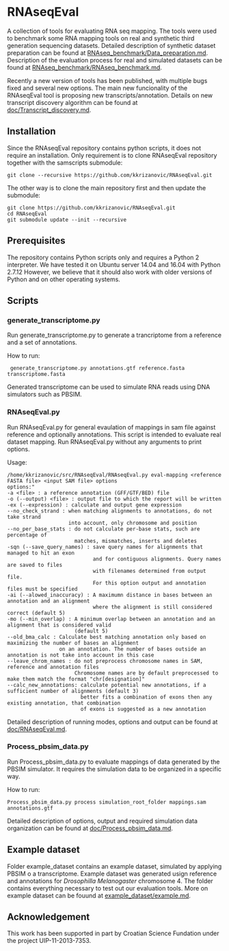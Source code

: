 # RNAseqEval
A collection of tools for evaluating RNA seq mapping. The tools were used to benchmark some RNA mapping tools on real and synthetic third generation sequencing datasets. Detailed description of synthetic dataset preparation can be found at [RNAseq_benchmark/Data_preparation.md](RNAseq_benchmark/Data_preparation.md). Description of the evaluation process for real and simulated datasets can be found at [RNAseq_benchmark/RNAseq_benchmark.md](RNAseq_benchmark/RNAseq_benchmark.md).

Recently a new version of tools has been published, with multiple bugs fixed and several new options. The main new funcionality of the RNAseqEval tool is proposing new transcripts/annotation. Details on new transcript discovery algorithm can be found at [doc/Transcript_discovery.md](doc/Transcript_discovery.md).

## Installation
Since the RNAseqEval repository contains python scripts, it does not require an installation. Only requirement is to clone RNAseqEval repository together with the samscripts submodule:

    git clone --recursive https://github.com/kkrizanovic/RNAseqEval.git

The other way is to clone the main repository first and then update the submodule:

    git clone https://github.com/kkrizanovic/RNAseqEval.git
    cd RNAseqEval
    git submodule update --init --recursive

## Prerequisites
The repository contains Python scripts only and requires a Python 2 interpreter. We have tested it on Ubuntu server 14.04 and 16.04 with Python 2.7.12 However, we believe that it should also work with older versions of Python and on other operating systems.

## Scripts

### generate_transcriptome.py
Run generate_transcriptome.py to generate a trancriptome from a reference and a set of annotations.

How to run:
  
     generate_transcriptome.py annotations.gtf reference.fasta transcriptome.fasta

Generated transcriptome can be used to simulate RNA reads using DNA simulators such as PBSIM.

### RNAseqEval.py
Run RNAseqEval.py for general evaulation of mappings in sam file against reference and optionally annotations. This script is intended to evaluate real dataset mapping. Run RNAseqEval.py without any arguments to print options.

Usage:
     
    /home/kkrizanovic/src/RNAseqEval/RNAseqEval.py eval-mapping <reference FASTA file> <input SAM file> options
    options:"
    -a <file> : a reference annotation (GFF/GTF/BED) file
    -o (--output) <file> : output file to which the report will be written
    -ex (--expression) : calculate and output gene expression
    --no_check_strand : when matching alignments to annotations, do not take strand 
                        into account, only chromosome and position
    --no_per_base_stats : do not calculate per-base stats, such are percentage of
                          matches, mismatches, inserts and deletes
    -sqn (--save_query_names) : save query names for alignments that managed to hit an exon
                                and for contiguous alignments. Query names are saved to files
                                with filenames determined from output file. 
                                For this option output and annotation files must be specified
    -ai (--alowed_inaccuracy) : A maximumn distance in bases between an annotation and an alignment
                                where the alignment is still considered correct (default 5)
    -mo (--min_overlap) : A minimum overlap between an annotation and an alignment that is considered valid
                          (default 5)
    --old_bma_calc : Calculate best matching annotation only based on maximizing the number of bases an alignment
                     on an annotation. The number of bases outside an annotation is not take into account in this case
    --leave_chrom_names : do not preprocess chromosome names in SAM, reference and annotation files
                          Chromosome names are by default preprocessed to make them match the format "chr[designation]"
    --calc_new_annotations: calculate potential new annotations, if a sufficient number of alignments (default 3)
                            better fits a combination of exons then any existing annotation, that combination
                            of exons is suggested as a new annotation

Detailed description of running modes, options and output can be found at [doc/RNAseqEval.md](doc/RNAseqEval.md).

### Process_pbsim_data.py
Run Process_pbsim_data.py to evaluate mappings of data generated by the PBSIM simulator. It requires the simulation data to be organized in a specific way.

How to run:
 
    Process_pbsim_data.py process simulation_root_folder mappings.sam annotations.gtf

Detailed description of options, output and required simulation data organization can be found at [doc/Process_pbsim_data.md](doc/Process_pbsim_data.md).

## Example dataset
Folder example_dataset contains an example dataset, simulated by applying PBSIM o a transcriptome. Example dataset was generated usign reference and annotations for _Drosophilla Melanogaster_ chromosome 4. The folder contains everything necessary to test out our evaluation tools. More on example dataset can be fouund at [example_dataset/example.md](example_dataset/example.md).

## Acknowledgement  
This work has been supported in part by Croatian Science Fundation under the project UIP-11-2013-7353. 
